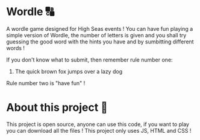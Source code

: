 # Wordle 🔠
A wordle game designed for High Seas events !
You can have fun playing a simple version of Wordle, the number of letters is given and you shall try guessing the good word with the hints you have and by sumbitting different words !

If you don't know what to submit, then remember rule number one:
1. The quick brown fox jumps over a lazy dog
   
Rule number two is "have fun" !
# About this project 🔨
This project is open source, anyone can use this code, if you want to play you can download all the files !
This project only uses JS, HTML and CSS !

